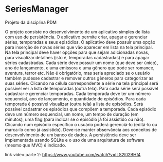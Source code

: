 # SeriesManager
Projeto da disciplina PDM 

O projeto consiste no desenvolvimento de um aplicativo simples de lista com uso de
persistência. O aplicativo permite criar, apagar e gerenciar séries, temporadas e seus
episódios. O aplicativo deve possuir uma opção para inserção de novas séries que vão aparecer
em lista na tela principal. Na tela principal deve haver opções para que sejam adicionadas
novas, para visualizar detalhes (isto é, temporadas cadastradas) e para apagar séries
cadastradas. Cada série deve possuir um nome (que deve ser único), ano de lançamento, e
uma emissora e uma gênero que pode ser romance, aventura, terror etc. Não é obrigatório,
mas seria apreciado se o usuário também pudesse cadastrar e remover outros gêneros para
categorizar as suas séries.
Clicando na célula correspondente a série na tela principal será possível ver a lista de
temporadas (outra tela). Para cada série será possível cadastrar e gerenciar temporadas. Cada
temporada deve ter um número sequencial, ano de lançamento, e quantidade de episódios.
Para cada temporada é possível visualizar (outra tela) a lista de episódios. Será possível
cadastrar os episódios que compõem a temporada. Cada episódio deve um número
sequencial, um nome, um tempo de duração (em minutos), uma flag (para indicar se o
episódio já foi assistido ou não). Clicando num episódio específico o usuário poderá gerenciá-lo
(editá-lo ou marca-lo como já assistido).
Deve-se manter observância aos conceitos de desenvolvimento de um banco de dados. A
persistência deve ser implementada usando SQLite e o uso de uma arquitetura de software
(mesmo que MVC) é indicado. 

link vídeo parte 2: https://www.youtube.com/watch?v=ILS2l02BHf4
